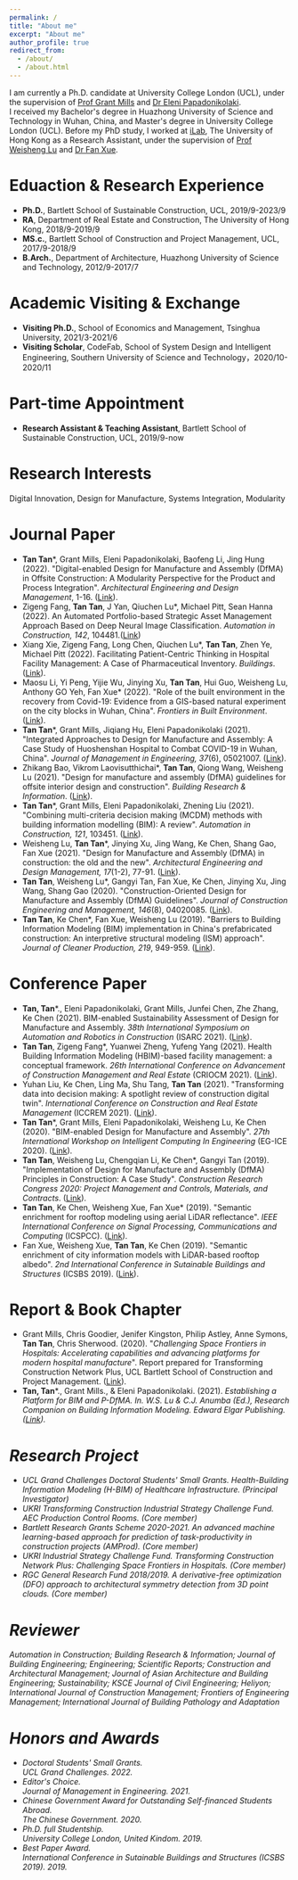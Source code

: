 ```yaml
---
permalink: /
title: "About me"
excerpt: "About me"
author_profile: true
redirect_from: 
  - /about/
  - /about.html
---
```

I am currently a Ph.D. candidate at University College London (UCL), under the supervision of [Prof Grant Mills](https://www.ucl.ac.uk/bartlett/construction/people/dr-grant-mills) and [Dr Eleni Papadonikolaki](https://www.ucl.ac.uk/bartlett/construction/people/dr-eleni-papadonikolaki). <br>
I received my Bachelor's degree in Huazhong University of Science and Technology in Wuhan, China, and Master's degree in University College London (UCL). Before my PhD study, I worked at [iLab](https://fac.arch.hku.hk/iLab/people/), The University of Hong Kong as a Research Assistant, under the supervision of [Prof Weisheng Lu](https://www.arch.hku.hk/staff/faculty-office-staff/lu-wilson-w-s/) and [Dr Fan Xue](https://www.arch.hku.hk/staff/rec/xue-fan/?dept=rec).

# Eduaction & Research Experience
* **Ph.D.**, Bartlett School of Sustainable Construction, UCL, 2019/9-2023/9
* **RA**, Department of Real Estate and Construction, The University of Hong Kong, 2018/9-2019/9
* **MS.c.**, Bartlett School of Construction and Project Management, UCL, 2017/9-2018/9
* **B.Arch.**, Department of Architecture, Huazhong University of Science and Technology, 2012/9-2017/7

# Academic Visiting & Exchange
* **Visiting Ph.D.**, School of Economics and Management, Tsinghua University, 2021/3-2021/6
* **Visiting Scholar**, CodeFab, School of System Design and Intelligent Engineering, Southern University of Science and Technology，2020/10-2020/11

# Part-time Appointment
* **Research Assistant & Teaching Assistant**, Bartlett School of Sustainable Construction, UCL, 2019/9-now

# Research Interests
Digital Innovation, Design for Manufacture, Systems Integration, Modularity

# Journal Paper
* **Tan Tan***, Grant Mills, Eleni Papadonikolaki, Baofeng Li, Jing Hung (2022). "Digital-enabled Design for Manufacture and Assembly (DfMA) in Offsite Construction: A Modularity Perspective for the Product and Process Integration". <i>Architectural Engineering and Design Management</i>, 1-16. ([Link](https://doi.org/10.1080/17452007.2022.2104208)).
* Zigeng Fang, **Tan Tan**, J Yan, Qiuchen Lu*, Michael Pitt, Sean Hanna (2022). An Automated Portfolio-based Strategic Asset Management Approach Based on Deep Neural Image Classification. <i>Automation in Construction, 142</i>, 104481.([Link](https://doi.org/10.1016/j.autcon.2022.104481))
* Xiang Xie, Zigeng Fang, Long Chen, Qiuchen Lu*, **Tan Tan**, Zhen Ye, Michael Pitt (2022). Facilitating Patient-Centric Thinking in Hospital Facility Management: A Case of Pharmaceutical Inventory. <i>Buildings</i>. ([Link](https://www.mdpi.com/2075-5309/12/7/888)).
* Maosu Li, Yi Peng, Yijie Wu, Jinying Xu, **Tan Tan**, Hui Guo, Weisheng Lu, Anthony GO Yeh, Fan Xue* (2022). "Role of the built environment in the recovery from Covid-19: Evidence from a GIS-based natural experiment on the city blocks in Wuhan, China". <i>Frontiers in Built Environment</i>. ([Link](https://www.frontiersin.org/articles/10.3389/fbuil.2021.813399/full)).
* **Tan Tan***, Grant Mills, Jiqiang Hu, Eleni Papadonikolaki (2021). "Integrated Approaches to Design for Manufacture and Assembly: A Case Study of Huoshenshan Hospital to Combat COVID-19 in Wuhan, China". <i>Journal of Management in Engineering, 37</i>(6), 05021007. ([Link](https://ascelibrary.org/doi/abs/10.1061/%28ASCE%29ME.1943-5479.0000972)).
* Zhikang Bao, Vikrom Laovisutthichai*, **Tan Tan**, Qiong Wang, Weisheng Lu (2021). "Design for manufacture and assembly (DfMA) guidelines for offsite interior design and construction". <i>Building Research & Information</i>. ([Link](https://www.tandfonline.com/doi/full/10.1080/09613218.2021.1966734?scroll=top&needAccess=true)).
* **Tan Tan***, Grant Mills, Eleni Papadonikolaki, Zhening Liu (2021). "Combining multi-criteria decision making (MCDM) methods with building information modelling (BIM): A review". <i>Automation in Construction, 121</i>, 103451. ([Link](https://www.sciencedirect.com/science/article/pii/S0926580520310311)).
* Weisheng Lu, **Tan Tan***, Jinying Xu, Jing Wang, Ke Chen, Shang Gao, Fan Xue (2021). "Design for Manufacture and Assembly (DfMA) in construction: the old and the new". <i>Architectural Engineering and Design Management, 17</i>(1-2), 77-91. ([Link](https://www.tandfonline.com/doi/abs/10.1080/17452007.2020.1768505?journalCode=taem20)).
* **Tan Tan**, Weisheng Lu*, Gangyi Tan, Fan Xue, Ke Chen, Jinying Xu, Jing Wang, Shang Gao (2020). "Construction-Oriented Design for Manufacture and Assembly (DfMA) Guidelines". <i>Journal of Construction Engineering and Management, 146</i>(8), 04020085. ([Link](https://ascelibrary.org/doi/full/10.1061/%28ASCE%29CO.1943-7862.0001877?casa_token=dt_LQFFHFqIAAAAA%3A_C-JNZhj2ICcmJSzbbxb3_W5DuulL25rRHXrFP7bSkJ84WmOAUc6NMmy_NhER048EqN7Xuzn_9s)).
* **Tan Tan**, Ke Chen*, Fan Xue, Weisheng Lu (2019). "Barriers to Building Information Modeling (BIM) implementation in China's prefabricated construction: An interpretive structural modeling (ISM) approach". <i>Journal of Cleaner Production, 219</i>, 949-959. ([Link](https://www.sciencedirect.com/science/article/abs/pii/S095965261930530X)).

# Conference Paper
* **Tan, Tan***., Eleni Papadonikolaki, Grant Mills, Junfei Chen, Zhe Zhang,  Ke Chen (2021). BIM-enabled Sustainability Assessment of Design for Manufacture and Assembly. <i>38th International Symposium on Automation and Robotics in Construction</i> (ISARC 2021). ([Link](https://discovery.ucl.ac.uk/id/eprint/10135214/)).
* **Tan Tan**, Zigeng Fang*, Yuanwei Zheng,  Yufeng Yang (2021). Health Building Information Modeling (HBIM)-based facility management: a conceptual framework. <i>26th International Conference on Advancement of Construction Management and Real Estate</i> (CRIOCM 2021). ([Link](https://discovery.ucl.ac.uk/id/eprint/10135215/)).
* Yuhan Liu, Ke Chen, Ling Ma, Shu Tang,  **Tan Tan** (2021). "Transforming data into decision making: A spotlight review of construction digital twin". <i>International Conference on Construction and Real Estate Management</i> (ICCREM 2021). ([Link](https://ascelibrary.org/doi/abs/10.1061/9780784483848.033)).
* **Tan Tan***, Grant Mills, Eleni Papadonikolaki, Weisheng Lu, Ke Chen (2020). "BIM-enabled Design for Manufacture and Assembly". <i>27th International Workshop on Intelligent Computing In Engineering</i> (EG-ICE 2020). ([Link](https://discovery.ucl.ac.uk/id/eprint/10096750/1/Mills_PDFsam_EG-ICE_2020.pdf)).
* **Tan Tan**, Weisheng Lu, Chengqian Li, Ke Chen*, Gangyi Tan (2019). "Implementation of Design for Manufacture and Assembly (DfMA) Principles in Construction: A Case Study". <i>Construction Research Congress 2020: Project Management and Controls, Materials, and Contracts</i>. ([Link](https://ascelibrary.org/doi/abs/10.1061/9780784482889.096)).
* **Tan Tan**, Ke Chen, Weisheng Xue, Fan Xue* (2019). "Semantic enrichment for rooftop modeling using aerial LiDAR reflectance". <i>IEEE International Conference on Signal Processing, Communications and Computing</i> (ICSPCC). ([Link](https://ieeexplore.ieee.org/abstract/document/8960769/)).
* Fan Xue, Weisheng Xue, **Tan Tan**, Ke Chen (2019). "Semantic enrichment of city information models with LiDAR-based rooftop albedo". <i>2nd International Conference in Sutainable Buildings and Structures</i> (ICSBS 2019). ([Link](https://books.google.com/books?hl=en&lr=&id=rMfADwAAQBAJ&oi=fnd&pg=PA207&dq=info:pbGQBFgk7UsJ:scholar.google.com&ots=Mf6HZhxdqq&sig=LLJd8QSzdCE_elihn9XRwpXvYjE#v=onepage&q&f=false)).

# Report & Book Chapter
* Grant Mills, Chris Goodier, Jenifer Kingston, Philip Astley, Anne Symons, **Tan Tan**, Chris Sherwood. (2020). "<i>Challenging Space Frontiers in Hospitals: Accelerating capabilities and advancing platforms for modern hospital manufacture</i>". Report prepared for Transforming Construction Network Plus, UCL Bartlett School of Construction and Project Management. ([Link](http://bit.ly/ChallengingSpaceFrontiersinHospitals-Report)).
* **Tan, Tan***., Grant Mills., & Eleni Papadonikolaki. (2021). <i>Establishing a Platform for BIM and P-DfMA<i>. In. W.S. Lu & C.J. Anumba (Ed.), Research Companion on Building Information Modeling. Edward Elgar Publishing. ([Link](https://www.elgaronline.com/view/edcoll/9781839105517/9781839105517.00029.xml)).

# Research Project
* UCL Grand Challenges Doctoral Students' Small Grants. Health-Building Information Modeling (H-BIM) of Healthcare Infrastructure. (Principal Investigator)  
* UKRI Transforming Construction Industrial Strategy Challenge Fund. AEC Production Control Rooms. (Core member)    
* Bartlett Research Grants Scheme 2020-2021. An advanced machine learning-based approach for prediction of task-productivity in construction projects (AMProd). (Core member)   
* UKRI Industrial Strategy Challenge Fund. Transforming Construction Network Plus: Challenging Space Frontiers in Hospitals. (Core member)     
* RGC General Research Fund 2018/2019. A derivative-free optimization (DFO) approach to architectural symmetry detection from 3D point clouds. (Core member)

# Reviewer
Automation in Construction; Building Research & Information; Journal of Building Engineering; Engineering; Scientific Reports; Construction and Architectural Management; Journal of Asian Architecture and Building Engineering; Sustainability; KSCE Journal of Civil Engineering; Heliyon; International Journal of Construction Management; Frontiers of Engineering Management; International Journal of Building Pathology and Adaptation 

# Honors and Awards
* Doctoral Students' Small Grants. <br> UCL Grand Challenges. 2022.
* Editor's Choice. <br> Journal of Management in Engineering. 2021.
* Chinese Government Award for Outstanding Self-financed Students Abroad. <br> The Chinese Government. 2020.
* Ph.D. full Studentship. <br> University College London, United Kindom. 2019.
* Best Paper Award. <br> International Conference in Sutainable Buildings and Structures (ICSBS 2019). 2019.

<!---Activity and Service--->
<!---Experience--->
